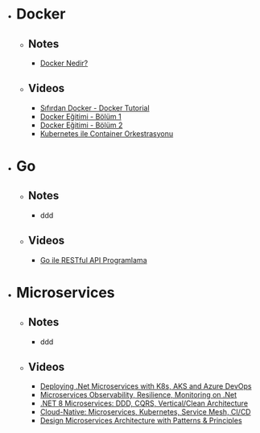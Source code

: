 * # Docker
  * ## Notes 
    * [Docker Nedir?](https://github.com/mrtaakts/developer-notes/blob/main/Docker/Nedir%3F/readme.md)
  * ## Videos
    * [Sıfırdan Docker - Docker Tutorial](https://www.youtube.com/playlist?list=PLRp4oRsit1bzGGClDYCplnGKYI6p-dDE1)
    * [Docker Eğitimi - Bölüm 1](https://www.youtube.com/watch?v=ErBIAgwoqY8)
    * [Docker Eğitimi - Bölüm 2](https://www.youtube.com/watch?v=aI61tgbUVkA)
    * [Kubernetes ile Container Orkestrasyonu](https://www.youtube.com/watch?v=TV00zRu6DEs)
* # Go
   * ## Notes 
     * ddd
  * ## Videos
     * [Go ile RESTful API Programlama](https://www.udemy.com/course/golang-restful-api-programlama/learn)
* # Microservices
   * ## Notes 
     * ddd
  * ## Videos
     * [Deploying .Net Microservices with K8s, AKS and Azure DevOps](https://www.udemy.com/course/deploying-net-microservices-with-k8s-aks-and-azure-devops/learn)
     * [Microservices Observability, Resilience, Monitoring on .Net](https://www.udemy.com/course/microservices-observability-resilience-monitoring-on-net/learn)
     * [.NET 8 Microservices: DDD, CQRS, Vertical/Clean Architecture](https://www.udemy.com/course/microservices-architecture-and-implementation-on-dotnet/learn)
     * [Cloud-Native: Microservices, Kubernetes, Service Mesh, CI/CD](https://www.udemy.com/course/cloud-native-microservices-kubernetes-service-mesh-cicd/learn)
     * [Design Microservices Architecture with Patterns & Principles](https://www.udemy.com/course/design-microservices-architecture-with-patterns-principles/learn)

